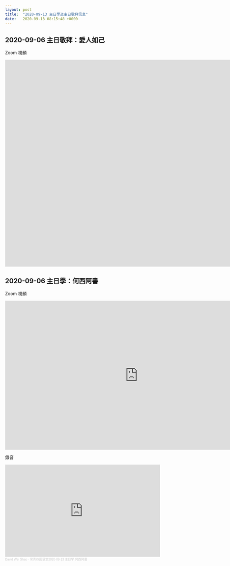 ```yaml
---
layout: post
title:  "2020-09-13 主日學及主日敬拜信息"
date:   2020-09-13 08:15:48 +0000
---
```


## 2020-09-06 主日敬拜：愛人如己  
Zoom 視頻

<div class="embed-responsive embed-responsive-16by9">
<iframe width="1779" height="673" src="https://www.youtube.com/embed/A2HryxOOFJ8" frameborder="0" allow="accelerometer; autoplay; encrypted-media; gyroscope; picture-in-picture" allowfullscreen></iframe>
</div>

## 2020-09-06 主日學：何西阿書

Zoom 視頻  

<div class="embed-responsive embed-responsive-16by9">
<iframe width="862" height="485" src="https://www.youtube.com/embed/CjBgo6zjGSI" frameborder="0" allow="accelerometer; autoplay; encrypted-media; gyroscope; picture-in-picture" allowfullscreen></iframe>
</div>

錄音  
<div class="embed-responsive">
<iframe width="100%" height="300" scrolling="no" frameborder="no" allow="autoplay" src="https://w.soundcloud.com/player/?url=https%3A//api.soundcloud.com/tracks/892645405&color=%23ff5500&auto_play=false&hide_related=false&show_comments=true&show_user=true&show_reposts=false&show_teaser=true&visual=true"></iframe><div style="font-size: 10px; color: #cccccc;line-break: anywhere;word-break: normal;overflow: hidden;white-space: nowrap;text-overflow: ellipsis; font-family: Interstate,Lucida Grande,Lucida Sans Unicode,Lucida Sans,Garuda,Verdana,Tahoma,sans-serif;font-weight: 100;"><a href="https://soundcloud.com/david-weidong-shao" title="David Wei Shao" target="_blank" style="color: #cccccc; text-decoration: none;">David Wei Shao</a> · <a href="https://soundcloud.com/david-weidong-shao/2020-09-13a" title="常青谷国语堂2020-09-13 主日学  何西阿書" target="_blank" style="color: #cccccc; text-decoration: none;">常青谷国语堂2020-09-13 主日学  何西阿書</a></div>






